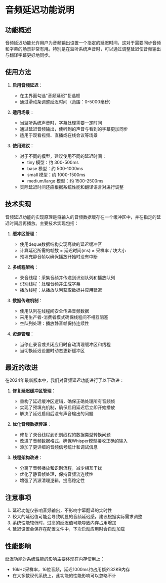# 音频延迟功能说明

## 功能概述

音频延迟功能允许用户为音频输出设置一个指定的延迟时间，这对于需要同步音频和字幕的场景非常有用。特别是在监听系统声音时，可以通过调整延迟使音频输出与翻译字幕更好地同步。

## 使用方法

1. **启用音频延迟**：
   - 在主界面勾选"音频延迟"复选框
   - 通过滑动条调整延迟时间（范围：0-5000毫秒）

2. **适用场景**：
   - 当监听系统声音时，字幕处理需要一定时间
   - 通过延迟音频输出，使听到的声音与看到的字幕更加同步
   - 适用于观看视频、直播或在线会议等场景

3. **使用建议**：
   - 对于不同的模型，建议使用不同的延迟时间：
     - tiny 模型：约 300-500ms
     - base 模型：约 500-1000ms
     - small 模型：约 1000-1500ms
     - medium/large 模型：约 1500-2500ms
   - 实际延迟时间还应根据系统性能和翻译语言对进行调整

## 技术实现

音频延迟功能的实现原理是将输入的音频数据缓存在一个缓冲区中，并在指定的延迟时间后再播放。主要技术实现包括：

1. **缓冲区管理**：
   - 使用deque数据结构实现高效的延迟缓冲区
   - 计算延迟所需的帧数 = 延迟时间(ms) × 采样率 / 块大小
   - 预填充静音帧以确保播放开始时没有中断

2. **多线程架构**：
   - 录音线程：采集音频并传递到识别队列和播放队列
   - 识别线程：处理音频并生成字幕
   - 播放线程：从播放队列获取数据并应用延迟

3. **数据传递机制**：
   - 使用队列在线程间安全传递音频数据
   - 采用生产者-消费者模式确保线程间不相互阻塞
   - 空队列处理：播放静音帧保持连续性

4. **资源管理**：
   - 当停止录音或关闭应用时自动清理缓冲区和线程
   - 当切换延迟设置时动态更新缓冲区

## 最近的改进

在2024年最新版本中，我们对音频延迟功能进行了以下改进：

1. **修复延迟缓冲区管理**：
   - 重构了延迟缓冲区逻辑，确保正确处理所有音频帧
   - 实现了预填充机制，确保启用延迟后立即开始播放
   - 解决了延迟启用后没有声音输出的问题

2. **优化音频数据传递**：
   - 修复了录音线程到识别线程的数据类型转换问题
   - 改进了音频数据格式，确保Whisper模型接收正确的输入
   - 添加了更详细的音频信号统计和调试信息

3. **线程架构改进**：
   - 分离了音频播放和识别流程，减少相互干扰
   - 优化了静音帧处理，保持音频流连续性
   - 增强了资源清理逻辑，提高稳定性

## 注意事项

1. 延迟功能仅影响音频输出，不影响字幕翻译的实时性
2. 较大的延迟值可能会导致明显的音频延迟感，建议根据实际需求调整
3. 系统性能较低时，过高的延迟值可能导致内存占用增加
4. 延迟设置会保存在配置文件中，下次启动应用时会自动加载

## 性能影响

延迟功能对系统性能的影响主要体现在内存使用上：

- 16kHz采样率，16位音频，延迟1000ms约占用额外32KB内存
- 在大多数现代系统上，此功能的性能影响可以忽略不计 